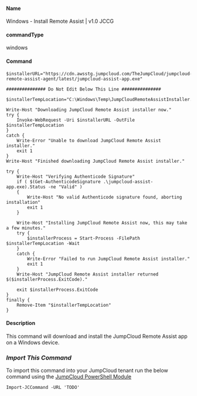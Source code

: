 #### Name

Windows - Install Remote Assist | v1.0 JCCG

#### commandType

windows

#### Command

```
$installerURL="https://cdn.awsstg.jumpcloud.com/TheJumpCloud/jumpcloud-remote-assist-agent/latest/jumpcloud-assist-app.exe"

############### Do Not Edit Below This Line ###############

$installerTempLocation="C:\Windows\Temp\JumpCloudRemoteAssistInstaller.exe"

Write-Host "Downloading JumpCloud Remote Assist installer now."
try {
    Invoke-WebRequest -Uri $installerURL -OutFile $installerTempLocation
}
catch {
    Write-Error "Unable to download JumpCloud Remote Assist installer."
    exit 1
}
Write-Host "Finished downloading JumpCloud Remote Assist installer."

try {
    Write-Host "Verifying Authenticode Signature"
    if ( $(Get-AuthenticodeSignature .\jumpcloud-assist-app.exe).Status -ne "Valid" )
    {
        Write-Host "No valid Authenticode signature found, aborting installation"
        exit 1
    }

    Write-Host "Installing JumpCloud Remote Assist now, this may take a few minutes."
    try {
        $installerProcess = Start-Process -FilePath $installerTempLocation -Wait
    }
    catch {
        Write-Error "Failed to run JumpCloud Remote Assist installer."
        exit 1
    }
    Write-Host "JumpCloud Remote Assist installer returned $($installerProcess.ExitCode)."

    exit $installerProcess.ExitCode
}
finally {
    Remove-Item "$installerTempLocation"
}
```

#### Description

This command will download and install the JumpCloud Remote Assist app on a Windows device.

### *Import This Command*

To import this command into your JumpCloud tenant run the below command using the [JumpCloud PowerShell Module](https://github.com/TheJumpCloud/support/wiki/Installing-the-JumpCloud-PowerShell-Module)

```
Import-JCCommand -URL 'TODO'
```
